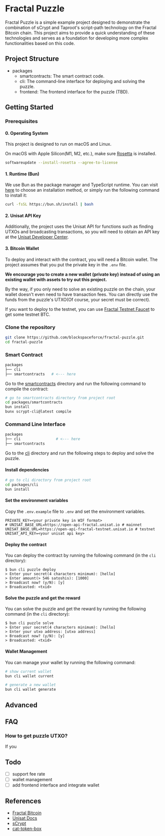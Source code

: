 # Fractal Puzzle

Fractal Puzzle is a simple example project designed to demonstrate the combination of sCrypt and Taproot's script-path technology on the Fractal Bitcoin chain. This project aims to provide a quick understanding of these technologies and serves as a foundation for developing more complex functionalities based on this code.

## Project Structure

- packages
  - smartcontracts: The smart contract code.
  - cli: The command-line interface for deploying and solving the puzzle.
  - frontend: The frontend interface for the puzzle (TBD).

## Getting Started

### Prerequisites

#### 0. Operating System

This project is designed to run on macOS and Linux.

On macOS with Apple Silicon(M1, M2, etc.), make sure [Rosetta](https://support.apple.com/en-us/HT211861) is installed.

```bash
softwareupdate --install-rosetta --agree-to-license
```

#### 1. Runtime (Bun)

We use Bun as the package manager and TypeScript runtime. You can visit [here](https://bun.sh/docs/installation) to choose an installation method, or simply run the following command to install it:

```bash
curl -fsSL https://bun.sh/install | bash
```

#### 2. Unisat API Key

Additionally, the project uses the Unisat API for functions such as finding UTXOs and broadcasting transactions, so you will need to obtain an API key at the [Unisat Developer Center](https://developer.unisat.io/account/login).

#### 3. Bitcoin Wallet

To deploy and interact with the contract, you will need a Bitcoin wallet. The project assumes that you put the private key in the `.env` file.

**We encourage you to create a new wallet (private key) instead of using an existing wallet with assets to try out this project.**

By the way, if you only need to solve an existing puzzle on the chain, your wallet doesn't even need to have transaction fees. You can directly use the funds from the puzzle's UTXO(Of course, your secret must be correct).

If you want to deploy to the testnet, you can use [Fractal Testnet Faucet](https://fractal-testnet.unisat.io/explorer/faucet) to get some testnet BTC.

### Clone the repository

```bash
git clone https://github.com/blockspaceforce/fractal-puzzle.git
cd fractal-puzzle
```

### Smart Contract

```bash
packages
├── cli
├── smartcontracts   # <--- here
```

Go to the [smartcontracts](./packages/smartcontracts) directory and run the following command to compile the contract:

```bash
# go to smartcontracts directory from project root
cd packages/smartcontracts
bun install
bunx scrypt-cli@latest compile
```

### Command Line Interface

```bash
packages
├── cli                # <--- here
├── smartcontracts
```

Go to the [cli](./packages/cli) directory and run the following steps to deploy and solve the puzzle.

#### Install dependencies

```bash
# go to cli directory from project root
cd packages/cli
bun install
```

#### Set the environment variables

Copy the `.env.example` file to `.env` and set the environment variables.

```
PRIVATE_KEY=<your private key in WIF format>
# UNISAT_BASE_URL=https://open-api-fractal.unisat.io # mainnet
UNISAT_BASE_URL=https://open-api-fractal-testnet.unisat.io # testnet
UNISAT_API_KEY=<your unisat api key>
```

#### Deploy the contract

You can deploy the contract by running the following command (in the `cli` directory):

```console
$ bun cli puzzle deploy
> Enter your secret(4 characters minimum): [hello]
> Enter amount(> 546 satoshis): [1000]
> Broadcast now? (y/N): [y]
> Broadcasted: <txid>
```

#### Solve the puzzle and get the reward

You can solve the puzzle and get the reward by running the following command (in the `cli` directory):

```console
$ bun cli puzzle solve
> Enter your secret(4 characters minimum): [hello]
> Enter your utxo address: [utxo address]
> Broadcast now? (y/N): [y]
> Broadcasted: <txid>
```

#### Wallet Management

You can manage your wallet by running the following command:

```bash
# show current wallet
bun cli wallet current

# generate a new wallet
bun cli wallet generate
```

## Advanced

## FAQ

### How to get puzzle UTXO?

If you

## Todo

- [ ] support fee rate
- [ ] wallet management
- [ ] add frontend interface and integrate wallet

## References

- [Fractal Bitcoin](https://www.fractalbitcoin.io/)
- [Unisat Docs](https://docs.unisat.io/)
- [sCrypt](https://docs.scrypt.io/)
- [cat-token-box](https://github.com/CATProtocol/cat-token-box)
